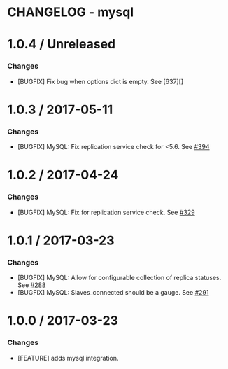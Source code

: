 # CHANGELOG - mysql

1.0.4 / Unreleased
==================

### Changes

* [BUGFIX] Fix bug when options dict is empty. See [637][]

1.0.3 / 2017-05-11
==================

### Changes

* [BUGFIX] MySQL: Fix replication service check for <5.6. See [#394][]


1.0.2 / 2017-04-24
==================

### Changes

* [BUGFIX] MySQL: Fix for replication service check. See [#329][]


1.0.1 / 2017-03-23
==================

### Changes

* [BUGFIX] MySQL: Allow for configurable collection of replica statuses. See [#288][]
* [BUGFIX] MySQL: Slaves_connected should be a gauge. See [#291][]


1.0.0 / 2017-03-23
==================

### Changes

* [FEATURE] adds mysql integration.

<!--- The following link definition list is generated by PimpMyChangelog --->
[#288]: https://github.com/DataDog/integrations-core/issues/288
[#291]: https://github.com/DataDog/integrations-core/issues/291
[#329]: https://github.com/DataDog/integrations-core/issues/329
[#394]: https://github.com/DataDog/integrations-core/issues/394
